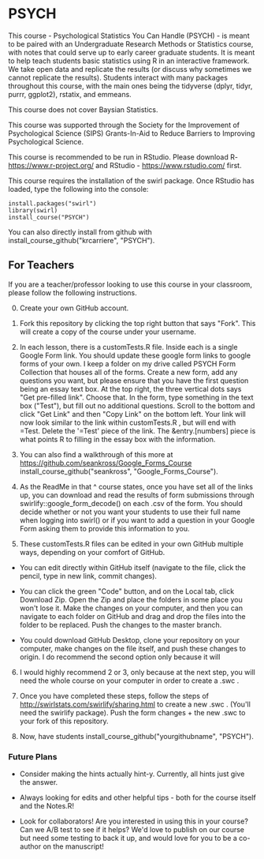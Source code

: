 # PSYCH


This course - Psychological Statistics You Can Handle (PSYCH) - is meant to be paired with an Undergraduate Research Methods or Statistics course, with notes that could serve up to early career graduate students. It is meant to help teach students basic statistics using R in an interactive framework. We take open data and replicate the results (or discuss why sometimes we cannot replicate the results). Students interact with many packages throughout this course, with the main ones being the tidyverse (dplyr, tidyr, purrr, ggplot2), rstatix, and emmeans. 

This course does not cover Baysian Statistics.

This course was supported through the Society for the Improvement of Psychological Science (SIPS) Grants-In-Aid to Reduce Barriers to Improving Psychological Science.

This course is recommended to be run in RStudio. Please download R- https://www.r-project.org/ and RStudio - https://www.rstudio.com/ first.

This course requires the installation of the swirl package. Once RStudio has loaded, type the following into the console: 

    install.packages("swirl")
    library(swirl)
    install_course("PSYCH")
    
You can also directly install from github with install_course_github("krcarriere", "PSYCH").

## For Teachers

If you are a teacher/professor looking to use this course in your classroom, please follow the following instructions.

0) Create your own GitHub account.

1) Fork this repository by clicking the top right button that says "Fork". This will create a copy of the course under your username.

2) In each lesson, there is a customTests.R file. Inside each is a single Google Form link. You should update these google form links to google forms of your own. I keep a folder on my drive called PSYCH Form Collection that houses all of the forms. Create a new form, add any questions you want, but please ensure that you have the first question being an essay text box. At the top right, the three vertical dots says "Get pre-filled link". Choose that. In the form, type something in the text box ("Test"), but fill out no additional questions. Scroll to the bottom and click "Get Link" and then "Copy Link" on the bottom left. Your link will now look similar to the link within customTests.R , but will end with =Test. Delete the '=Test' piece of the link. The &entry.[numbers] piece is what points R to filling in the essay box with the information.

3) You can also find a walkthrough of this more at https://github.com/seankross/Google_Forms_Course install_course_github("seankross", "Google_Forms_Course").

4) As the ReadMe in that ^ course states, once you have set all of the links up, you can download and read the results of form submissions through swirlify::google_form_decode() on each .csv of the form. You should decide whether or not you want your students to use their full name when logging into swirl() or if you want to add a question in your Google Form asking them to provide this information to you.

5) These customTests.R files can be edited in your own GitHub multiple ways, depending on your comfort of GitHub. 

- You can edit directly within GitHub itself (navigate to the file, click the pencil, type in new link, commit changes).

- You can click the green "Code" button, and on the Local tab, click Download Zip. Open the Zip and place the folders in some place you won't lose it. Make the changes on your computer, and then you can navigate to each folder on GitHub and drag and drop the files into the folder to be replaced. Push the changes to the master branch.

- You could download GitHub Desktop, clone your repository on your computer, make changes on the file itself, and push these changes to origin. I do recommend the second option only because it will 

6) I would highly recommend 2 or 3, only because at the next step, you will need the whole course on your computer in order to create a .swc . 

6) Once you have completed these steps, follow the steps of http://swirlstats.com/swirlify/sharing.html to create a new .swc . (You'll need the swirlify package). Push the form changes + the new .swc to your fork of this repository.

4) Now, have students install_course_github("yourgithubname", "PSYCH"). 

### Future Plans

- Consider making the hints actually hint-y. Currently, all hints just give the answer.

- Always looking for edits and other helpful tips - both for the course itself and the Notes.R! 

- Look for collaborators! Are you interested in using this in your course? Can we A/B test to see if it helps? We'd love to publish on our course but need some testing to back it up, and would love for you to be a co-author on the manuscript!

